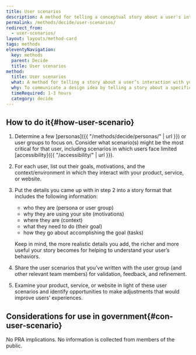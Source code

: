 ```yaml
---
title: User scenarios
description: A method for telling a conceptual story about a user's interaction with your website, focusing on the what, how, and why.
permalink: /methods/decide/user-scenarios/
redirect_from:
  - user-scenarios/
layout: layouts/method-card
tags: methods
eleventyNavigation:
  key: methods
  parent: Decide
  title: User scenarios
method:
  title: User scenarios
  what: A method for telling a story about a user’s interaction with your product, service, or website, focusing on the what, how, and why.
  why: To communicate a design idea by telling a story about a specific interaction for a specific user. Through creating user scenarios, you’ll identify what the user’s motivations are for using your product, service, or website, as well as their expectations and goals. User scenarios help teams consider both how the same user’s needs might vary depending on their context and how a diverse group of users in the same scenario might have different needs. By constructing user scenarios, you can help the team answer questions about how accessible, inclusive, and adaptive your product, service, or website is.
  timeRequired: 1-3 hours
  category: decide
---
```


## How to do it{#how-user-scenario}

1. Determine a few [personas]({{ "/methods/decide/personas/" | url }}) or user groups to focus on. Consider what scenario(s) might be the most critical for that user, including scenarios in which users face limited [accessibility]({{ "/accessibility/" | url }}).
1. For each user, list out their goals, motivations, and the context/environment in which they interact with your product, service, or website.
1. Put the details you came up with in step 2 into a story format that includes the following information:
    * who they are (persona or user group)
    * why they are using your site (motivations)
    * where they are (context)
    * what they need to do (their goal)
    * how they go about accomplishing the goal (tasks)

    Keep in mind, the more realistic details you add, the richer and more useful your story becomes for helping to understand your user’s behaviors.

1. Share the user scenarios that you’ve written with the user group (and other relevant team members) for validation, feedback, and refinement.
1. Examine your product, service, or website in light of these user scenarios and identify opportunities to make adjustments that would improve users’ experiences.

<section class="method--section method--section--government-considerations" markdown="1" >

## Considerations for use in government{#con-user-scenario}

No PRA implications. No information is collected from members of the public.
</section>
